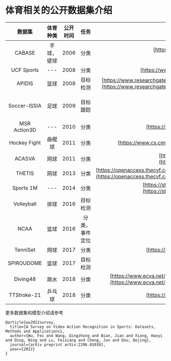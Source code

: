 # 体育相关的公开数据集介绍
|数据集|体育种类|公开时间|任务|相关论文|
|:---:|:---:|:---:|:---:|:---:|
|CABASE|手球，壁球|2006|分类|[https://vision.fe.uni-lj.si/cvbase06/downloads/CVBASE06manual.pdf](https://vision.fe.uni-lj.si/cvbase06/downloads/CVBASE06manual.pdf)|
|UCF Sports|---|2008|分类|[https://www.crcv.ucf.edu/papers/cvpr2008/7.pdf](https://www.crcv.ucf.edu/papers/cvpr2008/7.pdf)|
|APIDIS|篮球|2008|目标检测|[https://www.researchgate.net/publication/229017805_Distributed_video_acquisition_and_annotation_for_sport-event_summarization](https://www.researchgate.net/publication/229017805_Distributed_video_acquisition_and_annotation_for_sport-event_summarization)|
|Soccer-ISSIA|足球|2009|目标跟踪|[https://www.researchgate.net/publication/224600824_A_Semi-automatic_System_for_Ground_Truth_Generation_of_Soccer_Video_Sequences](https://www.researchgate.net/publication/224600824_A_Semi-automatic_System_for_Ground_Truth_Generation_of_Soccer_Video_Sequences)|
|MSR Action3D|---|2010|分类|[https://ieeexplore.ieee.org/document/5543273](https://ieeexplore.ieee.org/document/5543273)|
|Hockey Fight|曲棍球|2011|分类|[https://www.cs.cmu.edu/~rahuls/pub/caip2011-rahuls.pdf](https://www.cs.cmu.edu/~rahuls/pub/caip2011-rahuls.pdf)|
|ACASVA|网球|2011|分类|[http://www.ee.surrey.ac.uk/CVSSP/Publications/papers/DeCampos-WACV-2011.pdf](http://www.ee.surrey.ac.uk/CVSSP/Publications/papers/DeCampos-WACV-2011.pdf)|
|THETIS|网球|2013|分类|[https://openaccess.thecvf.com/content_cvpr_workshops_2013/W08/papers/Gourgari_THETIS_Three_Dimensional_2013_CVPR_paper.pdf](https://openaccess.thecvf.com/content_cvpr_workshops_2013/W08/papers/Gourgari_THETIS_Three_Dimensional_2013_CVPR_paper.pdf)|
|Sports 1M|---|2014|分类|[https://static.googleusercontent.com/media/research.google.com/zh-CN//pubs/archive/42455.pdf](https://static.googleusercontent.com/media/research.google.com/zh-CN//pubs/archive/42455.pdf)|
|Volleyball|排球|2016|目标检测|[https://arxiv.org/pdf/1511.06040.pdf](https://arxiv.org/pdf/1511.06040.pdf)|
|NCAA|篮球|2016|分类，事件定位|[https://arxiv.org/pdf/1511.02917.pdf](https://arxiv.org/pdf/1511.02917.pdf)|
|TenniSet|网球|2017|分类|[https://ieeexplore.ieee.org/document/8227494](https://ieeexplore.ieee.org/document/8227494)|
|SPIROUDOME|篮球|2017|目标检测|[https://www.sciencedirect.com/science/article/abs/pii/S1077314217300036](https://www.sciencedirect.com/science/article/abs/pii/S1077314217300036)|
|Diving48|跳水|2018|分类|[https://www.ecva.net/papers/eccv_2018/papers_ECCV/papers/Yingwei_Li_RESOUND_Towards_Action_ECCV_2018_paper.pdf](https://www.ecva.net/papers/eccv_2018/papers_ECCV/papers/Yingwei_Li_RESOUND_Towards_Action_ECCV_2018_paper.pdf)|
|TTStroke-21|乒乓球|2018|分类|[https://ieeexplore.ieee.org/document/8516488](https://ieeexplore.ieee.org/document/8516488)|

更多数据集和模型介绍请参考
```
@article{wu2022survey,
  title={A Survey on Video Action Recognition in Sports: Datasets, Methods and Applications},
  author={Wu, Fei and Wang, Qingzhong and Bian, Jian and Xiong, Haoyi and Ding, Ning and Lu, Feixiang and Cheng, Jun and Dou, Dejing},
  journal={arXiv preprint arXiv:2206.01038},
  year={2022}
}
```